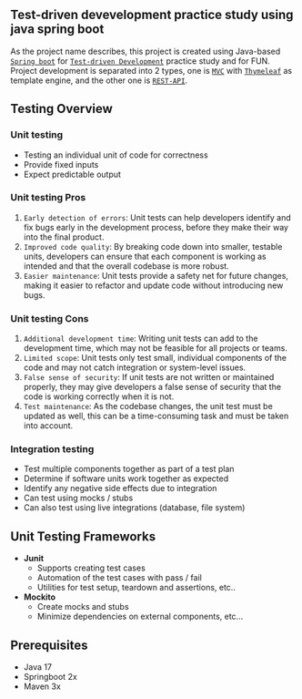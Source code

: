 ## Test-driven devevelopment practice study using java spring boot
As the project name describes, this project is created using Java-based [`Spring boot`](https://spring.io/projects/spring-boot) for [`Test-driven Development`]() practice study and for FUN.
Project development is separated into 2 types, one is [`MVC`](https://github.com/kkk12a9/Test-Driven-devevelopment-practice-study-using-java-spring-boot/tree/master/spring-boot-mvc/tdd)
with [`Thymeleaf`](https://www.thymeleaf.org/) as template engine, and the other one is [`REST-API`](https://github.com/kkk12a9/Test-Driven-devevelopment-practice-study-using-java-spring-boot/tree/master/spring-boot-rest-api/movie-api/src).

## Testing Overview
### Unit testing
* Testing an individual unit of code for correctness
* Provide fixed inputs
* Expect predictable output

### Unit testing Pros 
1. `Early detection of errors`: Unit tests can help developers identify and fix bugs early in the development process, before they make their way into the final product.
2. `Improved code quality`: By breaking code down into smaller, testable units, developers can ensure that each component is working as intended and that the overall codebase is more robust.
3. `Easier maintenance`: Unit tests provide a safety net for future changes, making it easier to refactor and update code without introducing new bugs.

### Unit testing Cons
1. `Additional development time`: Writing unit tests can add to the development time, which may not be feasible for all projects or teams.
2. `Limited scope`: Unit tests only test small, individual components of the code and may not catch integration or system-level issues.
3. `False sense of security`: If unit tests are not written or maintained properly, they may give developers a false sense of security that the code is working correctly when it is not.
4. `Test maintenance`: As the codebase changes, the unit test must be updated as well, this can be a time-consuming task and must be taken into account.

### Integration testing
* Test multiple components together as part of a test plan
* Determine if software units work together as expected
* Identify any negative side effects due to integration
* Can test using mocks / stubs
* Can also test using live integrations (database, file system)

## Unit Testing Frameworks 
* __Junit__
  * Supports creating test cases
  * Automation of the test cases with pass / fail
  * Utilities for test setup, teardown and assertions, etc..
* __Mockito__
  * Create mocks and stubs
  * Minimize dependencies on external components, etc...

## Prerequisites
* Java 17
* Springboot 2x
* Maven 3x

